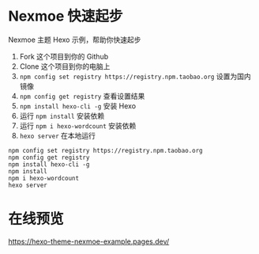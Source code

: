 # Nexmoe 快速起步
 Nexmoe 主题 Hexo 示例，帮助你快速起步

1. Fork 这个项目到你的 Github
2. Clone 这个项目到你的电脑上
3. `npm config set registry https://registry.npm.taobao.org` 设置为国内镜像
4. `npm config get registry` 查看设置结果
5. `npm install hexo-cli -g` 安装 Hexo
6. 运行 `npm install` 安装依赖
7. 运行 `npm i hexo-wordcount` 安装依赖
8. `hexo server` 在本地运行

``` shell
npm config set registry https://registry.npm.taobao.org
npm config get registry
npm install hexo-cli -g
npm install
npm i hexo-wordcount
hexo server
```

# 在线预览
https://hexo-theme-nexmoe-example.pages.dev/
